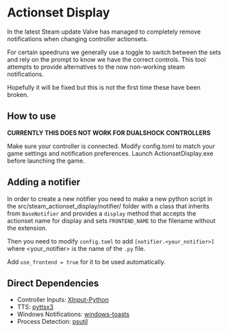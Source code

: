 # Actionset Display #

In the latest Steam update Valve has managed to completely remove notifications
when changing controller actionsets.

For certain speedruns we generally use a toggle to switch between the sets
and rely on the prompt to know we have the correct controls. This tool attempts
to provide alternatives to the now non-working steam notifications.

Hopefully it will be fixed but this is not the first time these have been broken.

## How to use ##

**CURRENTLY THIS DOES NOT WORK FOR DUALSHOCK CONTROLLERS**

Make sure your controller is connected.
Modify config.toml to match your game settings and notification preferences.
Launch ActionsetDisplay.exe before launching the game.

## Adding a notifier ##

In order to create a new notifier you need to make a new python script in 
the src/steam_actionset_display/notifier/ folder with a class that inherits
from `BaseNotifier` and provides a `display` method that accepts the actionset
name for display and sets `FRONTEND_NAME` to the filename without the extension.

Then you need to modify `config.toml` to add `[notifier.<your_notifier>]` where
<your_notifier> is the name of the `.py` file.

Add `use_frontend = true` for it to be used automatically.


## Direct Dependencies ##

* Controller Inputs: [XInput-Python](https://github.com/Zuzu-Typ/XInput-Python)
* TTS: [pyttsx3](https://github.com/nateshmbhat/pyttsx3)
* Windows Notifications: [windows-toasts](https://github.com/DatGuy1/Windows-Toasts)
* Process Detection: [psutil](https://github.com/giampaolo/psutil)
